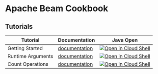 # Apache Beam Cookbook

## Tutorials
| Tutorial  | Documentation |  Java Open  |
|---|---|---|
| Getting Started   | [documentation](docs/java/tutorials/getting_started.md)               | [![Open in Cloud Shell](https://gstatic.com/cloudssh/images/open-btn.png)](https://console.cloud.google.com/cloudshell/open?git_repo=https://github.com/arunneoz/beamcookbook&tutorial=docs/java/tutorials/getting_started.md)  |
| Runtime Arguments | [documentation](docs/java/tutorials/custom_options.md)                | [![Open in Cloud Shell](https://gstatic.com/cloudssh/images/open-btn.png)](https://console.cloud.google.com/cloudshell/open?git_repo=https://github.com/arunneoz/beamcookbook&page=editor&open_in_editor=tutorials/java/custom-options/src/main/java/com/gcp/cookbook/StarterPipeline.java&tutorial=docs/tutorials/custom_options.md)  |
| Count Operations  | [documentation](docs/java/tutorials/03-elementlevelxform-count.md)    | [![Open in Cloud Shell](https://gstatic.com/cloudssh/images/open-btn.png)](https://console.cloud.google.com/cloudshell/open?git_repo=https://github.com/arunneoz/beamcookbook&page=editor&open_in_editor=tutorials/java/03-elementlevelxform-count/src/main/java/com/gcp/cookbook/CountPipeline.java&tutorial=docs/tutorials/03-elementlevelxform-count.md)  |

